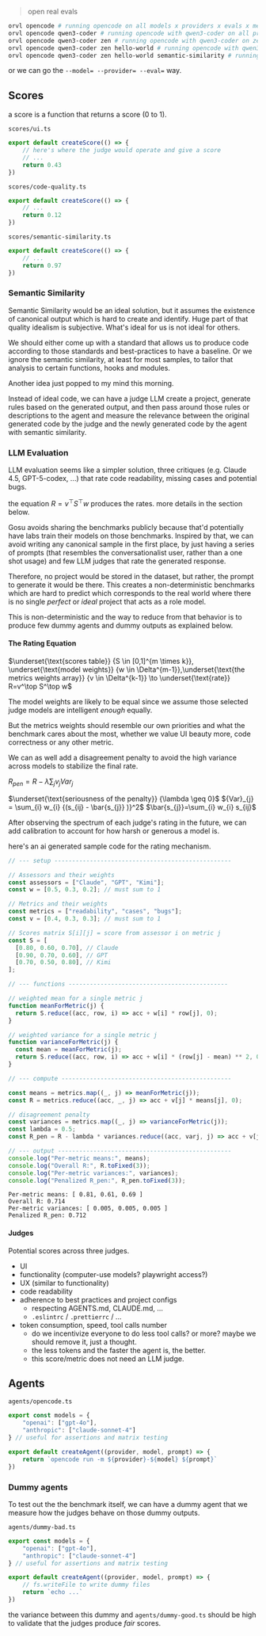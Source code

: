 > open real evals
```bash
orvl opencode # running opencode on all models x providers x evals x metrics
orvl opencode qwen3-coder # running opencode with qwen3-coder on all providers x evals x metrics
orvl opencode qwen3-coder zen # running opencode with qwen3-coder on zen with all evals x metrics
orvl opencode qwen3-coder zen hello-world # running opencode with qwen3-coder on zen the hello-world eval with all metrics
orvl opencode qwen3-coder zen hello-world semantic-similarity # running opencode with qwen3-coder on zen the hello-world eval with all metrics
```

or we can go the `--model= --provider= --eval=` way.
## Scores
a score is a function that returns a score (0 to 1).

`scores/ui.ts`
```typescript
export default createScore(() => { 
	// here's where the judge would operate and give a score
	// ...
	return 0.43 
})
```

`scores/code-quality.ts`
```typescript
export default createScore(() => { 
	// ...
	return 0.12
})
```

`scores/semantic-similarity.ts`
```typescript
export default createScore(() => { 
	// ...
	return 0.97
})
```

### Semantic Similarity 
Semantic Similarity would be an ideal solution, but it assumes the existence of canonical output which is hard to create and identify. Huge part of that quality idealism is subjective. What's ideal for us is not ideal for others.   

We should either come up with a standard that allows us to produce code according to those standards and best-practices to have a baseline. Or we ignore the semantic similarity, at least for most samples, to tailor that analysis to certain functions, hooks and modules.   

Another idea just popped to my mind this morning. 

Instead of ideal code, we can have a judge LLM create a project, generate rules based on the generated output, and then pass around those rules or descriptions to the agent and measure the relevance between the original generated code by the judge and the newly generated code by the agent with semantic similarity.

### LLM Evaluation

LLM evaluation seems like a simpler solution, three critiques (e.g. Claude 4.5, GPT-5-codex, ...) that rate code readability, missing cases and potential bugs. 

the equation $R=v^\top S^\top w$ produces the rates. more details in the section below. 

Gosu avoids sharing the benchmarks publicly because that'd potentially have labs train their models on those benchmarks. Inspired by that, we can avoid writing any canonical sample in the first place, by just having a series of prompts (that resembles the conversationalist user, rather than a one shot usage) and few LLM judges that rate the generated response.  

Therefore, no project would be stored in the dataset, but rather, the prompt to generate it would be there. This creates a non-deterministic benchmarks which are hard to predict which corresponds to the real world where there is no single _perfect_ or _ideal_ project that acts as a role model. 

This is non-deterministic and the way to reduce from that behavior is to produce few dummy agents and dummy outputs as explained below.  

#### The Rating Equation

$\underset{\text{scores table}} {S \in [0,1]^{m \times k}}, \underset{\text{model weights}} {w \in \Delta^{m-1}},\underset{\text{the metrics weights array}} {v \in \Delta^{k-1}} \to \underset{\text{rate}} R=v^\top S^\top w$

The model weights are likely to be equal since we assume those selected judge models are intelligent _enough_ equally.  

But the metrics weights should resemble our own priorities and what the benchmark cares about the most, whether we value UI beauty more, code correctness or any other metric.   

We can as well add a disagreement penalty to avoid the high variance across models to stabilize the final rate.

$R_{pen}= R - \lambda\sum_{j} v_{j} {Var}_{j}$

$\underset{\text{seriousness of the penalty}} {\lambda \geq 0}$
${Var}_{j} = \sum_{i} w_{i} {(s_{ij} - \bar{s_{j}} )}^2$
$\bar{s_{j}}=\sum_{i} w_{i} s_{ij}$

After observing the spectrum of each judge's rating in the future, we can add calibration to account for how harsh or generous a model is.  

here's an ai generated sample code for the rating mechanism. 

```javascript
// --- setup --------------------------------------------------

// Assessors and their weights
const assessors = ["Claude", "GPT", "Kimi"];
const w = [0.5, 0.3, 0.2]; // must sum to 1

// Metrics and their weights
const metrics = ["readability", "cases", "bugs"];
const v = [0.4, 0.3, 0.3]; // must sum to 1

// Scores matrix S[i][j] = score from assessor i on metric j
const S = [
  [0.80, 0.60, 0.70], // Claude
  [0.90, 0.70, 0.60], // GPT
  [0.70, 0.50, 0.80], // Kimi
];

// --- functions ---------------------------------------------

// weighted mean for a single metric j
function meanForMetric(j) {
  return S.reduce((acc, row, i) => acc + w[i] * row[j], 0);
}

// weighted variance for a single metric j
function varianceForMetric(j) {
  const mean = meanForMetric(j);
  return S.reduce((acc, row, i) => acc + w[i] * (row[j] - mean) ** 2, 0);
}

// --- compute ------------------------------------------------

const means = metrics.map((_, j) => meanForMetric(j));
const R = metrics.reduce((acc, _, j) => acc + v[j] * means[j], 0);

// disagreement penalty
const variances = metrics.map((_, j) => varianceForMetric(j));
const lambda = 0.5;
const R_pen = R - lambda * variances.reduce((acc, varj, j) => acc + v[j] * varj, 0);

// --- output -------------------------------------------------
console.log("Per-metric means:", means);
console.log("Overall R:", R.toFixed(3));
console.log("Per-metric variances:", variances);
console.log("Penalized R_pen:", R_pen.toFixed(3));
```

```
Per-metric means: [ 0.81, 0.61, 0.69 ]
Overall R: 0.714
Per-metric variances: [ 0.005, 0.005, 0.005 ]
Penalized R_pen: 0.712
```


#### Judges
Potential scores across three judges.

- UI 
- functionality (computer-use models? playwright access?)
- UX (similar to functionality)
- code readability
- adherence to best practices and project configs
	- respecting AGENTS.md, CLAUDE.md, ...
	- `.eslintrc` / `.prettierrc` / ...
- token consumption, speed, tool calls number  
	- do we incentivize everyone to do less tool calls? or more? maybe we should remove it, just a thought. 
	- the less tokens and the faster the agent is, the better. 
	- this score/metric does not need an LLM judge. 

## Agents

`agents/opencode.ts`
```typescript
export const models = {
	"openai": ["gpt-4o"],
	"anthropic": ["claude-sonnet-4"]
} // useful for assertions and matrix testing  

export default createAgent((provider, model, prompt) => {
	return `opencode run -m ${provider}-${model} ${prompt}`
})
```

### Dummy agents

To test out the the benchmark itself, we can have a dummy agent that we measure how the judges behave on those dummy outputs.

`agents/dummy-bad.ts`
```typescript
export const models = {
	"openai": ["gpt-4o"],
	"anthropic": ["claude-sonnet-4"]
} // useful for assertions and matrix testing  

export default createAgent((provider, model, prompt) => {
	// fs.writeFile to write dummy files	
	return `echo ...`
})
```

the variance between this dummy and `agents/dummy-good.ts` should be high to validate that the judges produce _fair_ scores. 
